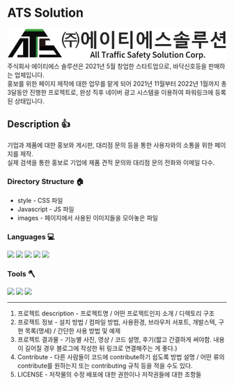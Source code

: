 # ATS Solution
<a href="http://atssolution.co.kr/" target="_blank"><img src="/images/로고.JPG" alt="atssolution 로고"></img></a><br/>
주식회사 에이티에스 솔루션은 2021년 5월 창업한 스타트업으로, 바닥신호등을 판매하는 업체입니다.   
홍보를 위한 페이지 제작에 대한 업무를 맡게 되어 2021년 11월부터 2022년 1월까지 총 3달동안 진행한 프로젝트로, 완성 직후 네이버 광고 시스템을 이용하여 파워링크에 등록된 상태입니다. 

## Description 👍
기업과 제품에 대한 홍보와 게시판, 대리점 문의 등을 통한 사용자와의 소통을 위한 페이지를 제작.   
실제 검색을 통한 홍보로 기업에 제품 견적 문의와 대리점 문의 전화와 이메일 다수.

### Directory Structure 🏠   
- style - CSS 파일   
- Javascript - JS 파일   
- images - 페이지에서 사용된 이미지들을 모아놓은 파일   


### Languages 💻    
<img src="https://img.shields.io/badge/-HTML5-%23E34F26?style=flat-square&logo=HTML5&logoColor=white"> <img src="https://img.shields.io/badge/-CSS3-%231572B6?style=flat-square&logo=CSS3&logoColor=white"> <img src="https://img.shields.io/badge/-JavaScript-%23F7DF1E?style=flat-square&logo=JavaScript&logoColor=black"> <img src="https://img.shields.io/badge/-MariaDB-%23003545?style=flat-square&logo=MariaDB&logocolor=%23003545"> <img src="https://img.shields.io/badge/-PHP-%23777BB4?style=flat-square&logo=PHP&logoColor=white">


### Tools 🪓   
<img src="https://img.shields.io/badge/-VisualStudioCode-%23007ACC?style=flat-square&logo=VisualStudioCode&logoColor=white" /> <img src="https://img.shields.io/badge/-FileZilla-%23BF0000?style=flat-square&logo=FileZilla&logoColor=white" /> <img src="https://img.shields.io/badge/-GitHub-%23181717?style=flat-square&logo=GitHub&logoColor=white" />


---------------------
   
1. 프로젝트 description - 프로젝트명 / 어떤 프로젝트인지 소개 / 디렉토리 구조
2. 프로젝트 정보 - 설치 방법 / 컴파일 방법, 사용환경, 브라우저 서포트, 개발스텍, 구현 목록(명세) / 간단한 사용 방법 및 예제
3. 프로젝트 결과물 - 기능별 사진, 영상 / 코드 설명, 후기(짧고 간결하게 써야함. 내용이 길어질 경우 블로그에 작성한 뒤 링크로 연결해주는 게 좋다.)
4. Contribute - 다른 사람들이 코드에 contribute하기 쉽도록 방법 설명 / 어떤 류의 contribute를 원하는지 또는 contributing 규칙 등을 적을 수도 있다.
5. LICENSE - 저작물의 수정 배포에 대한 권한이나 저작권들에 대한 조항들

